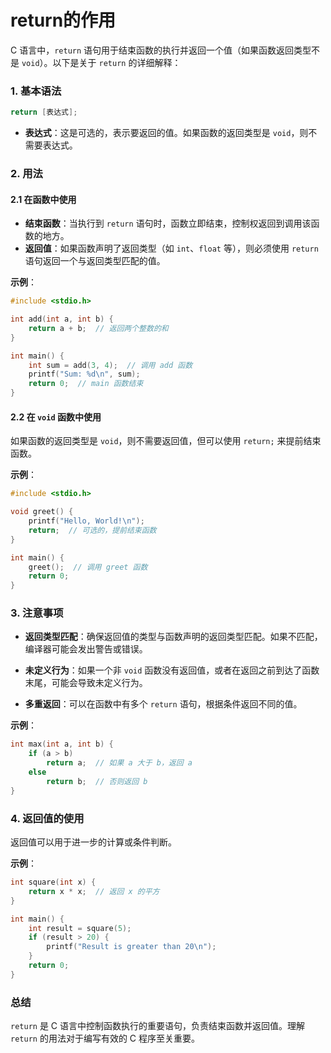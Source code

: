 # return的作用

 C 语言中，`return` 语句用于结束函数的执行并返回一个值（如果函数返回类型不是 `void`）。以下是关于 `return` 的详细解释：

### 1. 基本语法

```c
return [表达式];
```

- **表达式**：这是可选的，表示要返回的值。如果函数的返回类型是 `void`，则不需要表达式。

### 2. 用法

#### 2.1 在函数中使用

- **结束函数**：当执行到 `return` 语句时，函数立即结束，控制权返回到调用该函数的地方。
- **返回值**：如果函数声明了返回类型（如 `int`、`float` 等），则必须使用 `return` 语句返回一个与返回类型匹配的值。

**示例**：

```c
#include <stdio.h>

int add(int a, int b) {
    return a + b;  // 返回两个整数的和
}

int main() {
    int sum = add(3, 4);  // 调用 add 函数
    printf("Sum: %d\n", sum);
    return 0;  // main 函数结束
}
```

#### 2.2 在 `void` 函数中使用

如果函数的返回类型是 `void`，则不需要返回值，但可以使用 `return;` 来提前结束函数。

**示例**：

```c
#include <stdio.h>

void greet() {
    printf("Hello, World!\n");
    return;  // 可选的，提前结束函数
}

int main() {
    greet();  // 调用 greet 函数
    return 0;
}
```

### 3. 注意事项

- **返回类型匹配**：确保返回值的类型与函数声明的返回类型匹配。如果不匹配，编译器可能会发出警告或错误。
  
- **未定义行为**：如果一个非 `void` 函数没有返回值，或者在返回之前到达了函数末尾，可能会导致未定义行为。

- **多重返回**：可以在函数中有多个 `return` 语句，根据条件返回不同的值。

**示例**：

```c
int max(int a, int b) {
    if (a > b)
        return a;  // 如果 a 大于 b，返回 a
    else
        return b;  // 否则返回 b
}
```

### 4. 返回值的使用

返回值可以用于进一步的计算或条件判断。

**示例**：

```c
int square(int x) {
    return x * x;  // 返回 x 的平方
}

int main() {
    int result = square(5);
    if (result > 20) {
        printf("Result is greater than 20\n");
    }
    return 0;
}
```

### 总结

`return` 是 C 语言中控制函数执行的重要语句，负责结束函数并返回值。理解 `return` 的用法对于编写有效的 C 程序至关重要。

